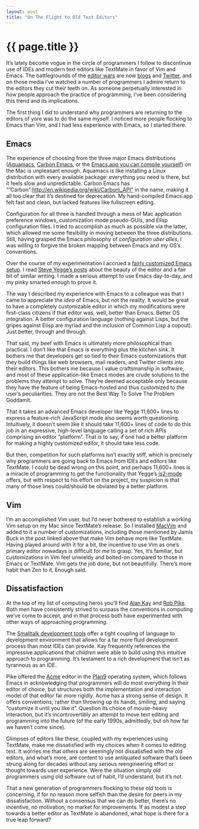 ```yaml
---
layout: post
title: "On The Flight to Old Text Editors"
---
```


{{ page.title }}
================

It’s lately become vogue in the circle of programmers I follow to discontinue use of IDEs and modern text editors like TextMate in favor of Vim and Emacs. The battlegrounds of the [editor wars](http://en.wikipedia.org/wiki/Editor_war) are now [blogs](http://weblog.jamisbuck.org/2008/10/10/coming-home-to-vim) and [Twitter](http://search.twitter.com/search?q=&amp;ors=emacs+vim+textmate), and on those media I’ve watched a number of programmers I admire return to the editors they cut their teeth on. As someone perpetually interested in how people approach the practice of programming, I’ve been considering this trend and its implications.

The first thing I did to understand why programmers are returning to the editors of yore was to do the same myself. I noticed more people flocking to Emacs than Vim, and I had less experience with Emacs, so I started there.

Emacs
-----

The experience of choosing from the three major Emacs distributions ([Aquamacs](http://aquamacs.org/), [Carbon Emacs](http://homepage.mac.com/zenitani/emacs-e.html), or the [Emacs.app you can compile yourself](http://wfarr.org/posts/14-compiling-emacs-for-os-x)) on the Mac is unpleasant enough. Aquamacs is like installing a Linux distribution with every available package: everything you need is there, but it feels slow and unpredictable. Carbon Emacs has “”Carbon“:http://en.wikipedia.org/wiki/Carbon\_API” in the name, making it all too clear that it’s destined for deprecation. My hand-compiled Emacs.app felt fast and clean, but lacked features like fullscreen editing.

Configuration for all three is handled through a mess of Mac application preference windows, customization mode pseudo-GUIs, and Elisp configuration files. I tried to accomplish as much as possible via the latter, which allowed me some flexibility in moving between the three distributions. Still, having grasped the Emacs philosophy of *configuration uber alles*, I was willing to forgive the broken mapping between Emacs and my OS’s conventions.

Over the course of my experimentation I accrued a [fairly customized Emacs setup](http://github.com/al3x/emacs/tree/master). I read [Steve Yegge’s posts](http://www.emacswiki.org/emacs/SteveYegge) about the beauty of the editor and a fair bit of similar writing. I made a serious attempt to use Emacs day-to-day, and my pinky smarted enough to prove it.

The way I described my experience with Emacs to a colleague was that I came to appreciate the *idea* of Emacs, but not the reality. It would be great to have a completely customizable editor in which my modifications were first-class citizens if that editor was, well, better than Emacs. Better OS integration. A better configuration language (nothing against Lisps, but the gripes against Elisp are myriad and the inclusion of Common Lisp a copout). Just better, through and through.

That said, my beef with Emacs is ultimately more philosophical than practical. I don’t like that Emacs is everything plus the kitchen sink. It bothers me that developers get so tied to their Emacs customizations that they build things like web browsers, mail readers, and Twitter clients into their editors. This bothers me because I value craftsmanship in software, and most of these application-like Emacs modes are crude solutions to the problems they attempt to solve. They’re deemed acceptable only because they have the feature of being Emacs-hosted and thus customized to the user’s peculiarities. They are not the Best Way To Solve The Problem Goddamit.

That it takes an advanced Emacs developer like Yegge 11,600+ lines to express a feature-rich JavaScript mode also seems worth questioning. Intuitively, it doesn’t seem like it should take 11,600+ lines of code to do this job in an expressive, high-level language calling a set of rich APIs comprising an editor “platform”. That is to say, if one had a better platform for making a highly customized editor, it should take less code.

But then, competition for such platforms isn’t exactly stiff, which is precisely why programmers are going back to Emacs from IDEs and editors like TextMate. I could be dead wrong on this point, and perhaps 11,600+ lines is a miracle of programming to get the functionality that Yegge’s [js2-mode](http://code.google.com/p/js2-mode/) offers, but with respect to his effort on the project, my suspicion is that many of those lines could/should be obviated by a better platform.

Vim
---

I’m an accomplished Vim user, but I’d never bothered to establish a working Vim setup on my Mac since TextMate’s release. So I installed [MacVim](http://code.google.com/p/macvim/) and added to it a number of customizations, including those mentioned by Jamis Buck in the post linked above that make Vim behave more like TextMate. Having played around with it for a bit, the incentive to use Vim as one’s primary editor nowadays is difficult for me to grasp. Yes, it’s familiar, but customizations in Vim feel unwieldy and bolted-on compared to those in Emacs or TextMate. Vim gets the job done, but not beautifully. There’s more habit than Zen to it. Enough said.

Dissatisfaction
---------------

At the top of my list of computing heros you’ll find [Alan Kay](http://en.wikipedia.org/wiki/Alan_Kay) and [Rob Pike](http://en.wikipedia.org/wiki/Rob_Pike). Both men have consistently strived to surpass the conventions in computing we’ve come to accept, and in that process both have experimented with other ways of approaching programming.

The [Smalltalk development tools](http://wiki.squeak.org/squeak/4) offer a tight coupling of language to development environment that allows for a far more fluid development process than most IDEs can provide. Kay frequently references the impressive applications that *children* were able to build using this intuitive approach to programming. It’s testament to a rich development that isn’t as tyrannous as an IDE.

Pike offered the <a href="http://en.wikipedia.org/wiki/Acme_(text_editor)">Acme</a> editor in the [Plan9](http://en.wikipedia.org/wiki/Plan_9_from_Bell_Labs) operating system, which follows Emacs in acknowledging that programmers will do most everything in their editor of choice, but structures both the implementation and interaction model of that editor far more rigidly. Acme has a strong sense of design. It offers conventions, rather than throwing up its hands, smiling, and saying “customize it until you like it”. Question its choice of mouse-heavy interaction, but it’s incontrovertibly an attempt to move text editing and programming into the future (of the early 1990s, admittedly, but oh how far we haven’t come since).

Glimpses of editors like these, coupled with my experiences using TextMate, make me dissatisfied with my choices when it comes to editing text. It worries me that others are seemingly not dissatisfied with the old editors, and what’s more, are content to use antiquated software that’s been strung along for decades without any serious reengineering effort or thought towards user experience. Were the situation simply old programmers using old software out of habit, I’d understand, but it’s not.

That a new generation of programmers flocking to these old tools is concerning, if for no reason more selfish than the desire for peers in my dissatisfaction. Without a consensus that we can do better, there’s no incentive, no motivation, no market for improvements. If as modest a step towards a better editor as TextMate is abandoned, what hope is there for a true leap forward?
